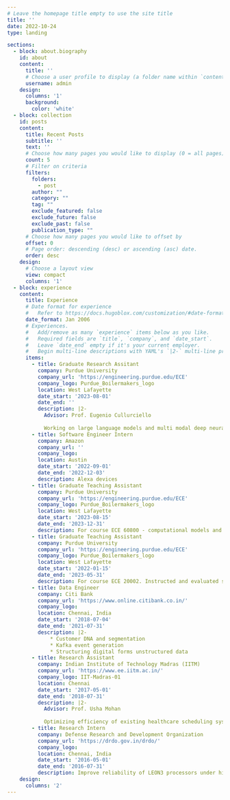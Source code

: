```yaml
---
# Leave the homepage title empty to use the site title
title: ''
date: 2022-10-24
type: landing

sections:
  - block: about.biography
    id: about
    content:
      title: ''
      # Choose a user profile to display (a folder name within `content/authors/`)
      username: admin
    design:
      columns: '1'
      background:
        color: 'white'
  - block: collection
    id: posts
    content:
      title: Recent Posts
      subtitle: ''
      text: ''
      # Choose how many pages you would like to display (0 = all pages)
      count: 5
      # Filter on criteria
      filters:
        folders:
          - post
        author: ""
        category: ""
        tag: ""
        exclude_featured: false
        exclude_future: false
        exclude_past: false
        publication_type: ""
      # Choose how many pages you would like to offset by
      offset: 0
      # Page order: descending (desc) or ascending (asc) date.
      order: desc
    design:
      # Choose a layout view
      view: compact
      columns: '1'
  - block: experience
    content:
      title: Experience
      # Date format for experience
      #   Refer to https://docs.hugoblox.com/customization/#date-format
      date_format: Jan 2006
      # Experiences.
      #   Add/remove as many `experience` items below as you like.
      #   Required fields are `title`, `company`, and `date_start`.
      #   Leave `date_end` empty if it's your current employer.
      #   Begin multi-line descriptions with YAML's `|2-` multi-line prefix.
      items:
        - title: Graduate Research Assitant
          company: Purdue University
          company_url: 'https://engineering.purdue.edu/ECE'
          company_logo: Purdue_Boilermakers_logo
          location: West Lafayette
          date_start: '2023-08-01'
          date_end: ''
          description: |2-
            Advisor: Prof. Eugenio Cullurciello
            
            Working on large language models and multi modal deep neural networks
        - title: Software Engineer Intern
          company: Amazon
          company_url: ''
          company_logo: 
          location: Austin
          date_start: '2022-09-01'
          date_end: '2022-12-03'
          description: Alexa devices
        - title: Graduate Teaching Assistant
          company: Purdue University
          company_url: 'https://engineering.purdue.edu/ECE'
          company_logo: Purdue_Boilermakers_logo
          location: West Lafayette
          date_start: '2023-08-15'
          date_end: '2023-12-31'
          description: For course ECE 60800 - computational models and methods. Instructed and evaluated students on course curriculum and semester projects
        - title: Graduate Teaching Assistant
          company: Purdue University
          company_url: 'https://engineering.purdue.edu/ECE'
          company_logo: Purdue_Boilermakers_logo
          location: West Lafayette
          date_start: '2022-01-15'
          date_end: '2023-05-31'
          description: For course ECE 20002. Instructed and evaluated students on course curriculum and semester projects
        - title: Data Engineer
          company: Citi Bank
          company_url: 'https://www.online.citibank.co.in/'
          company_logo: 
          location: Chennai, India
          date_start: '2018-07-04'
          date_end: '2021-07-31'
          description: |2-
              * Customer DNA and segmentation
              * Kafka event generation
              * Structuring digital forms unstructured data 
        - title: Research Assistant
          company: Indian Institute of Technology Madras (IITM)
          company_url: 'https://www.ee.iitm.ac.in/'
          company_logo: IIT-Madras-01
          location: Chennai
          date_start: '2017-05-01'
          date_end: '2018-07-31'
          description: |2-
            Advisor: Prof. Usha Mohan
            
            Optimizing efficiency of existing healthcare scheduling systems.
        - title: Research Intern
          company: Defense Research and Development Organization
          company_url: 'https://drdo.gov.in/drdo/'
          company_logo: 
          location: Chennai, India
          date_start: '2016-05-01'
          date_end: '2016-07-31'
          description: Improve reliability of LEON3 processors under high temperature and radiation conditions
    design:
      columns: '2'
---
```


